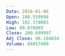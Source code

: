 ```yaml
---
Date: 2016-01-06
Open: 100.559998
High: 102.370003
Low: 99.870003
Close: 100.699997
Adj Close: 96.184654
Volume: 68457400
---
```

